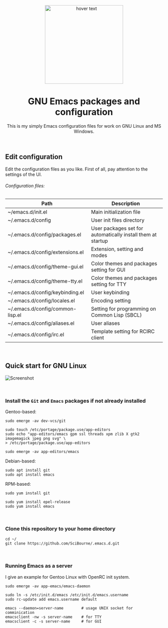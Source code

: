 <div align="center">
  <img src="https://github.com/SciBourne/emacs.d/raw/master/img/logo.png" width="250" title="hover text">
  <h1>GNU Emacs packages and configuration</h1>
  <p>This is my simply Emacs configuration files for work on GNU Linux and MS Windows.</p>
</div>

<br>

## Edit configuration

Edit the configuration files as you like. First of all, pay attention to the settings of the UI.

###### Configuration files:

| Path | Description |
| --- | --- |
| ~/emacs.d/init.el | Main initialization file |
| ~/.emacs.d/config | User init files directory |
| ~/.emacs.d/config/packages.el | User packages set for automatically install them at startup |
| ~/.emacs.d/config/extensions.el | Extension, setting and modes |
| ~/.emacs.d/config/theme-gui.el | Color themes and packages setting for GUI |
| ~/.emacs.d/config/theme-tty.el | Color themes and packages setting for TTY |
| ~/.emacs.d/config/keybinding.el | User keybinding |
| ~/.emacs.d/config/locales.el | Encoding setting |
| ~/.emacs.d/config/common-lisp.el | Setting for programming on Common Lisp (SBCL) |
| ~/.emacs.d/config/aliases.el | User aliases |
| ~/.emacs.d/config/irc.el | Template setting for RCIRC client |

<br>

## Quick start for GNU Linux

![Screenshot](img/linux.png)

<br>

### Install the `Git` and `Emacs` packages if not already installed

Gentoo-based:
```
sudo emerge -av dev-vcs/git

sudo touch /etc/portage/package.use/app-editors
sudo echo "app-editors/emacs gpm ssl threads xpm zlib X gtk2 imagemagick jpeg png svg" \
> /etc/portage/package.use/app-editors

sudo emerge -av app-editors/emacs
````

Debian-based:
```
sudo apt install git
sudo apt install emacs
```

RPM-based:
```
sudo yum install git

sudo yum install epel-release
sudo yum install emacs
```

<br>

### Clone this repository to your home directory

```
cd ~/
git clone https://github.com/SciBourne/.emacs.d.git
```

<br>

### Running Emacs as a server

I give an example for Gentoo Linux with OpenRC init system.
```
sudo emerge -av app-emacs/emacs-daemon

sudo ln -s /etc/init.d/emacs /etc/init.d/emacs.username
sudo rc-update add emacs.username default

emacs --daemon=server-name        # usage UNIX socket for comminication
emacsclient -nw -s server-name    # for TTY
emacsclient -c -s server-name     # for GUI
```














